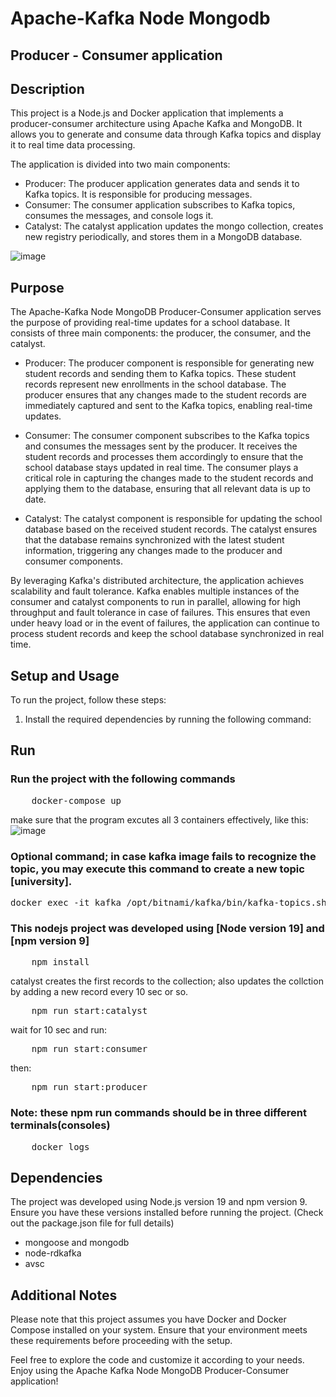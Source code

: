 # Apache-Kafka Node Mongodb 
##  Producer - Consumer application

## Description

This project is a Node.js and Docker application that implements a producer-consumer architecture using Apache Kafka and MongoDB. It allows you to generate and consume data through Kafka topics and display it to real time data processing.

The application is divided into two main components:
- Producer: The producer application generates data and sends it to Kafka topics. It is responsible for producing messages.
- Consumer: The consumer application subscribes to Kafka topics, consumes the messages, and console logs it.
- Catalyst: The catalyst application updates the mongo collection, creates new registry periodically, and stores them in a MongoDB database.

![image](https://github.com/Cyb-0rg/apache-kafka-node-mongodb/assets/50844224/6708a39c-821e-4b33-aec6-fbda56f726c7)


## Purpose

The Apache-Kafka Node MongoDB Producer-Consumer application serves the purpose of providing real-time updates for a school database. It consists of three main components: the producer, the consumer, and the catalyst.

- Producer: The producer component is responsible for generating new student records and sending them to Kafka topics. These student records represent new enrollments in the school database. The producer ensures that any changes made to the student records are immediately captured and sent to the Kafka topics, enabling real-time updates.

- Consumer: The consumer component subscribes to the Kafka topics and consumes the messages sent by the producer. It receives the student records and processes them accordingly to ensure that the school database stays updated in real time. The consumer plays a critical role in capturing the changes made to the student records and applying them to the database, ensuring that all relevant data is up to date.

- Catalyst: The catalyst component is responsible for updating the school database based on the received student records. The catalyst ensures that the database remains synchronized with the latest student information, triggering any changes made to the producer and consumer components.

By leveraging Kafka's distributed architecture, the application achieves scalability and fault tolerance. Kafka enables multiple instances of the consumer and catalyst components to run in parallel, allowing for high throughput and fault tolerance in case of failures. This ensures that even under heavy load or in the event of failures, the application can continue to process student records and keep the school database synchronized in real time.


## Setup and Usage

To run the project, follow these steps:

1. Install the required dependencies by running the following command:


## Run 
### Run the project with the following commands


<pre>
    docker-compose up
</pre>

make sure that the program excutes all 3 containers effectively, like this:
![image](https://github.com/Cyb-0rg/apache-kafka-node-mongodb/assets/50844224/91fcaf57-b01c-47a6-bbe5-329ac7b23e5d)


### Optional command; in case kafka image fails to recognize the topic, you may execute this command to create a new topic [university].
<pre>
docker exec -it kafka /opt/bitnami/kafka/bin/kafka-topics.sh --create --topic university --replication-factor 1 --partitions 1 --bootstrap-server kafka:9092
</pre>


### This nodejs project was developed using [Node version 19] and [npm version 9]

<pre>
    npm install 
</pre>

catalyst creates the first records to the collection; also updates the collction by adding a new record every 10 sec or so.

<pre>
    npm run start:catalyst
</pre>

wait for 10 sec and run:

<pre>
    npm run start:consumer
</pre>

then:

<pre>
    npm run start:producer
</pre>

### Note: these npm run commands should be in three different terminals(consoles)


<pre>
    docker logs <container_name/ID>
</pre>

## Dependencies

The project was developed using Node.js version 19 and npm version 9. Ensure you have these versions installed before running the project. (Check out the package.json file for full details)

 - mongoose and mongodb 
 - node-rdkafka 
 - avsc

## Additional Notes

Please note that this project assumes you have Docker and Docker Compose installed on your system. Ensure that your environment meets these requirements before proceeding with the setup.

Feel free to explore the code and customize it according to your needs. Enjoy using the Apache Kafka Node MongoDB Producer-Consumer application!






